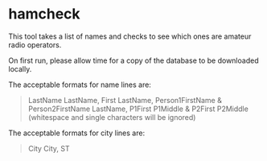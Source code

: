 # hamcheck

This tool takes a list of names and checks to see which ones are amateur radio operators.

On first run, please allow time for a copy of the database to be downloaded locally. 

The acceptable formats for name lines are:
> LastName
> LastName, First
> LastName, Person1FirstName &amp; Person2FirstName
> LastName, P1First P1Middle &amp; P2First P2Middle
(whitespace and single characters will be ignored)

The acceptable formats for city lines are:
> City
> City, ST